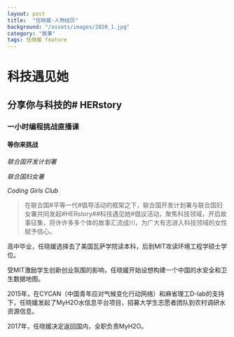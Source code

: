 ```yaml
---
layout: post
title:  "任晓媛·人物经历"
background: "/assets/images/2020_1.jpg"
category: "故事"
tags: 任晓媛 feature
---
```


# 科技遇见她

## 分享你与科技的# HERstory

### 一小时编程挑战直播课

#### 等你来挑战

_联合国开发计划署_

_联合国妇女署_

_Coding Girls Club_

> 在联合国#平等一代#倡导活动的框架之下，联合国开发计划署与联合国妇女署共同发起#HERstory##科技遇见她#倡议活动，聚焦科技领域，开启故事征集，将许许多多个体的故事汇流成川，为广大有志进入科技领域的女性赋予信心。

高中毕业，任晓媛选择去了美国瓦萨学院读本科，后到MIT攻读环境工程学硕士学位。

受MIT激励学生创新创业氛围的影响，任晓媛开始设想构建一个中国的水安全和卫生数据地图。

2015年，在CYCAN（中国青年应对气候变化行动网络）和麻省理工D-lab的支持下，任晓媛发起了MyH2O水信息平台项目，招募大学生志愿者团队到农村调研水资源信息。

2017年，任晓媛决定返回国内，全职负责MyH2O。
